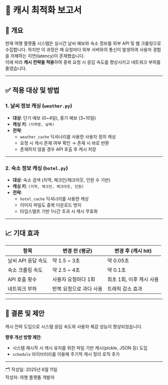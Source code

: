 # 🧠 캐시 최적화 보고서

## 📌 개요
현재 여행 플랫폼 시스템은 실시간 날씨 예보와 숙소 정보를 외부 API 및 웹 크롤링으로 수집합니다. 하지만 이 과정은 매 요청마다 외부 서버와의 통신이 발생하여 사용자 경험을 저해하는 지연(latency)이 존재했습니다.  
이에 따라 **캐시 전략을 적용**하여 중복 요청 시 응답 속도를 향상시키고 네트워크 부하를 줄였습니다.

---

## ✅ 적용 대상 및 방법

### 1. 날씨 정보 캐싱 (`weather.py`)

- **대상**: 단기 예보 (0~4일), 중기 예보 (3~10일)
- **캐싱 키**: `(지역명, 날짜)`
- **전략**:
  - `weather_cache` 딕셔너리를 사용한 사용자 정의 캐싱
  - 요청 시 캐시 존재 여부 확인 → 존재 시 바로 반환
  - 존재하지 않을 경우 API 호출 후 캐시 저장

---

### 2. 숙소 정보 캐싱 (`hotel.py`)

- **대상**: 숙소 검색 (지역, 체크인/체크아웃, 인원 수 기반)
- **캐싱 키**: `(지역, 체크인, 체크아웃, 인원)`
- **전략**:
  - `hotel_cache` 딕셔너리를 사용한 캐싱
  - 이미지 파일도 중복 다운로드 방지
  - 타임스탬프 기반 1시간 초과 시 캐시 무효화

---

## 📈 기대 효과

| 항목               | 변경 전 (평균)        | 변경 후 (캐시 hit)    |
|--------------------|------------------------|------------------------|
| 날씨 API 응답 속도 | 약 1.5 ~ 3초           | 약 0.05초              |
| 숙소 크롤링 속도   | 약 2.5 ~ 4초           | 약 0.1초               |
| API 호출 횟수      | 사용자 요청마다 1회     | 최초 1회, 이후 캐시 사용 |
| 네트워크 부하      | 반복 요청으로 과다 사용 | 트래픽 감소 효과        |

---

## 📌 결론 및 제안

캐시 전략 도입으로 시스템 응답 속도와 사용자 체감 성능이 향상되었습니다.

**향후 개선 방향 제안**:
- 시스템 재시작 시 캐시 유지를 위한 파일 기반 캐시(pickle, JSON 등) 도입
- `schedule` 라이브러리를 이용해 주기적 캐시 정리 로직 추가

---

🗂️ 작성일: 2025년 6월 11일  
작성자: 여행 플랫폼 개발자  
